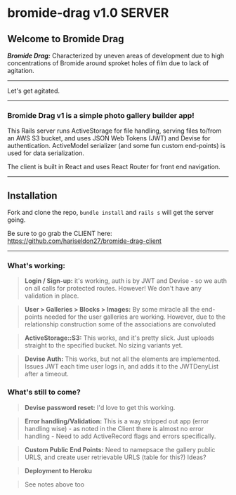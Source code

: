 # bromide-drag v1.0 SERVER

## Welcome to Bromide Drag

***Bromide Drag:*** Characterized by uneven areas of development due to high concentrations of Bromide around sproket holes of film due to lack of agitation. 

---
Let's get agitated.

---

### Bromide Drag v1 is a simple photo gallery builder app!

This Rails server runs ActiveStorage for file handling, serving files to/from an AWS S3 bucket, and uses JSON Web Tokens (JWT) and Devise for authentication. ActiveModel serializer (and some fun custom end-points) is used for data serialization.

The client is built in React and uses React Router for front end navigation.


---

## Installation
Fork and clone the repo, `bundle install` and `rails s` will get the server going.

Be sure to go grab the CLIENT here: https://github.com/hariseldon27/bromide-drag-client



---
### What's working:
>**Login / Sign-up:** it's working, auth is by JWT and Devise - so we auth on all calls for protected routes.  However! We don't have any validation in place.

>**User > Galleries > Blocks > Images:** By some miracle all the end-points needed for the user galleries are working. However, due to the relationship construction some of the associations are convoluted 

>**ActiveStorage::S3:** This works, and it's pretty slick.  Just uploads straight to the specified bucket. No sizing variants yet.

>**Devise Auth:** This works, but not all the elements are implemented. Issues JWT each time user logs in, and adds it to the JWTDenyList after a timeout.

### What's still to come?
>**Devise password reset:** I'd love to get this working.

>**Error handling/Validation:** This is a way stripped out app (error handling wise) - as noted in the Client there is almost no error handling - Need to add ActiveRecord flags and errors specifically.

>**Custom Public End Points:** Need to namepsace the gallery public URLS, and create user retrievable URLS (table for this?) Ideas?

>**Deployment to Heroku**

>See notes above too